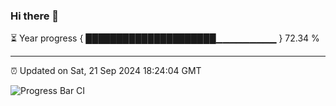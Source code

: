 ### Hi there 👋

⏳ Year progress { █████████████████████▁▁▁▁▁▁▁▁▁ } 72.34 %

---

⏰ Updated on Sat, 21 Sep 2024 18:24:04 GMT

![Progress Bar CI](https://github.com/liununu/liununu/workflows/Progress%20Bar%20CI/badge.svg)
